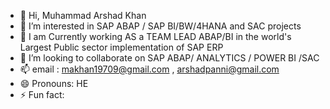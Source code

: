 - 👋 Hi, Muhammad Arshad Khan
- 👀 I’m interested in SAP ABAP / SAP BI/BW/4HANA and SAC projects
- 🌱 I am Currently working AS a TEAM LEAD ABAP/BI in the world's Largest Public sector implementation of SAP ERP
- 💞️ I’m looking to collaborate on SAP ABAP/ ANALYTICS / POWER BI /SAC 
- 📫 email : makhan19709@gmail.com , arshadpanni@gmail.com
- 😄 Pronouns: HE
- ⚡ Fun fact: 

<!---
With an extensive background spanning two decades in SAP ABAP development, coupled with a focused expertise in SAP Fiori over the past four years, I am enthusiastic about the opportunity to bring my wealth of experience and skills to your esteemed organization.

During my professional journey, I have demonstrated a knack for crafting and maintaining SAP ABAP programs that effectively automate and streamline multifaceted business processes. Engaging closely with stakeholders, I have honed my ability to extract and decipher user requirements, translating them into meticulous technical blueprints that drive seamless solutions.

My proficiency extends across the entire spectrum of SAP project cycles, encompassing adeptness in requirements gathering, design, development, testing, implementation, and robust post-production support. I possess hands-on mastery of various SAP tools and technologies, including but not limited to ABAP, ABAO OO, S4/HANA, SAPUI5/FIORI, Webdynpro, and more, enabling me to deliver high-quality solutions aligned with business objectives.

Confident in my capability to make meaningful contributions to your esteemed team, I am widely acknowledged for my unwavering work ethic, a penchant for exceeding expectations, and a proactive approach to problem-solving. Moreover, my collaborative nature fosters an environment where teamwork thrives, and I am committed to actively supporting and collaborating with colleagues to achieve collective success.
--->

